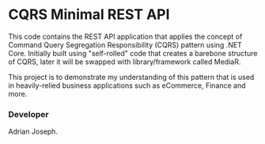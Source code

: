 # CQRS Minimal REST API
This code contains the REST API application that applies the concept of Command Query Segregation Responsibility (CQRS) pattern using .NET Core. Initially built using "self-rolled" code that creates a barebone structure of CQRS, later it will be swapped with library/framework called MediaR.

This project is to demonstrate my understanding of this pattern that is used in heavily-relied business applications such as eCommerce, Finance and more.

### Developer
Adrian Joseph.